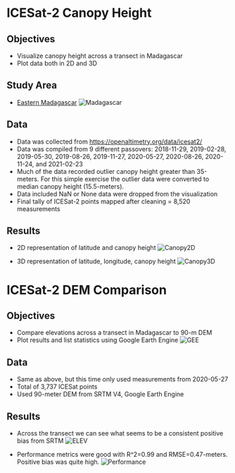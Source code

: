 # ICESat-2 Canopy Height

## Objectives
- Visualize canopy height across a transect in Madagascar
- Plot data both in 2D and 3D

## Study Area
- [Eastern Madagascar](https://www.worldwildlife.org/ecoregions/at0117)
![Madagascar](https://github.com/bwilder95/ICESat2/blob/main/plots/Madagascar.png)

## Data
- Data was collected from https://openaltimetry.org/data/icesat2/
- Data was compiled from 9 different passovers: 2018-11-29, 2019-02-28, 2019-05-30, 2019-08-26, 2019-11-27, 2020-05-27, 2020-08-26, 2020-11-24, and 2021-02-23
- Much of the data recorded outlier canopy height greater than 35-meters. For this simple exercise the outlier data were converted to median canopy height (15.5-meters).
- Data included NaN or None data were dropped from the visualization
- Final tally of ICESat-2 points mapped after cleaning = 8,520 measurements

## Results
- 2D representation of latitude and canopy height
![Canopy2D](https://github.com/bwilder95/ICESat2/blob/main/plots/Canopy_2D.png)

- 3D representation of latitude, longitude, canopy height
![Canopy3D](https://github.com/bwilder95/ICESat2/blob/main/plots/Canopy_3D.png)


# ICESat-2 DEM Comparison

## Objectives
- Compare elevations across a transect in Madagascar to 90-m DEM
- Plot results and list statistics using Google Earth Engine
![GEE](https://github.com/bwilder95/ICESat2/blob/main/plots/GEE.png)

## Data
- Same as above, but this time only used measurements from 2020-05-27
- Total of 3,737 ICESat points
- Used 90-meter DEM from SRTM V4, Google Earth Engine

## Results
- Across the transect we can see what seems to be a consistent positive bias from SRTM
![ELEV](https://github.com/bwilder95/ICESat2/blob/main/plots/ICESat_DEM_Lat.png)

- Performance metrics were good with R^2=0.99 and RMSE=0.47-meters. Positive bias was quite high.
![Performance](https://github.com/bwilder95/ICESat2/blob/main/plots/ICESat_DEM_perform.png)
